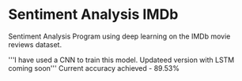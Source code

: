 # Sentiment Analysis IMDb
Sentiment Analysis Program using deep learning on the IMDb movie reviews dataset.

'''I have used a CNN to train this model. Updateed version with LSTM coming soon'''
Current accuracy achieved  - 89.53% 
